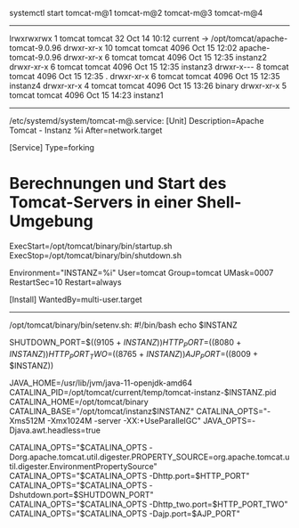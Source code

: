 systemctl start tomcat-m@1 tomcat-m@2 tomcat-m@3 tomcat-m@4

------------------------

lrwxrwxrwx  1 tomcat tomcat    32 Oct 14 10:12 current -> /opt/tomcat/apache-tomcat-9.0.96
drwxr-xr-x 10 tomcat tomcat  4096 Oct 15 12:02 apache-tomcat-9.0.96
drwxr-xr-x  6 tomcat tomcat  4096 Oct 15 12:35 instanz2
drwxr-xr-x  6 tomcat tomcat  4096 Oct 15 12:35 instanz3
drwxr-x---  8 tomcat tomcat  4096 Oct 15 12:35 .
drwxr-xr-x  6 tomcat tomcat  4096 Oct 15 12:35 instanz4
drwxr-xr-x  4 tomcat tomcat  4096 Oct 15 13:26 binary
drwxr-xr-x  5 tomcat tomcat  4096 Oct 15 14:23 instanz1

------------------------
/etc/systemd/system/tomcat-m\@.service:
[Unit]
Description=Apache Tomcat - Instanz %i
After=network.target

[Service]
Type=forking

# Berechnungen und Start des Tomcat-Servers in einer Shell-Umgebung
ExecStart=/opt/tomcat/binary/bin/startup.sh
ExecStop=/opt/tomcat/binary/bin/shutdown.sh

Environment="INSTANZ=%i"
User=tomcat
Group=tomcat
UMask=0007
RestartSec=10
Restart=always

[Install]
WantedBy=multi-user.target

--------------------
/opt/tomcat/binary/bin/setenv.sh:
#!/bin/bash
echo $INSTANZ

SHUTDOWN_PORT=$((9105 + $INSTANZ))
HTTP_PORT=$((8080 + $INSTANZ))
HTTP_PORT_TWO=$((8765 + $INSTANZ))
AJP_PORT=$((8009 + $INSTANZ))

JAVA_HOME=/usr/lib/jvm/java-11-openjdk-amd64
CATALINA_PID=/opt/tomcat/current/temp/tomcat-instanz-$INSTANZ.pid
CATALINA_HOME=/opt/tomcat/binary
CATALINA_BASE="/opt/tomcat/instanz$INSTANZ"
CATALINA_OPTS="-Xms512M -Xmx1024M -server -XX:+UseParallelGC"
JAVA_OPTS=-Djava.awt.headless=true


CATALINA_OPTS="$CATALINA_OPTS -Dorg.apache.tomcat.util.digester.PROPERTY_SOURCE=org.apache.tomcat.util.digester.EnvironmentPropertySource"
CATALINA_OPTS="$CATALINA_OPTS -Dhttp.port=$HTTP_PORT"
CATALINA_OPTS="$CATALINA_OPTS -Dshutdown.port=$SHUTDOWN_PORT"
CATALINA_OPTS="$CATALINA_OPTS -Dhttp_two.port=$HTTP_PORT_TWO"
CATALINA_OPTS="$CATALINA_OPTS -Dajp.port=$AJP_PORT"